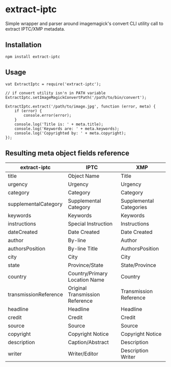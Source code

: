 # extract-iptc

Simple wrapper and parser around imagemagick's convert CLI utility call to extract IPTC/XMP metadata.

## Installation

`npm install extract-iptc`

## Usage

```
vat ExtractIptc = require('extract-iptc');

// if convert utility isn'n in PATH variable
ExtractIptc.setImageMagickConvertPath('/path/to/bin/convert');

ExtractIptc.extract('/path/to/image.jpg', function (error, meta) {
    if (error) {
        console.error(error);
    }
    console.log('Title is: ' + meta.title);
    console.log('Keywords are: ' + meta.keywords);
    console.log('Copyrighted by: ' + meta.copyright);
});
```

## Resulting meta object fields reference

| extract-iptc | IPTC | XMP |
|--------------|------|-----|
| title | Object Name | Title |
| urgency | Urgency | Urgency |
| category | Category | Category |
| supplementalCategory | Supplemental Category | Supplemental Categories |
| keywords | Keywords | Keywords |
| instructions | Special Instruction | Instructions |
| dateCreated | Date Created | Date Created |
| author | By-line | Author |
| authorsPosition | By-line Title | AuthorsPosition |
| city | City | City |
| state | Province/State | State/Province |
| country | Country/Primary Location Name | Country |
| transmissionReference | Original Transmission Reference | Transmission Reference |
| headline | Headline | Headline |
| credit | Credit | Credit |
| source | Source | Source |
| copyright | Copyright Notice | Copyright Notice |
| description | Caption/Abstract | Description |
| writer | Writer/Editor | Description Writer |
